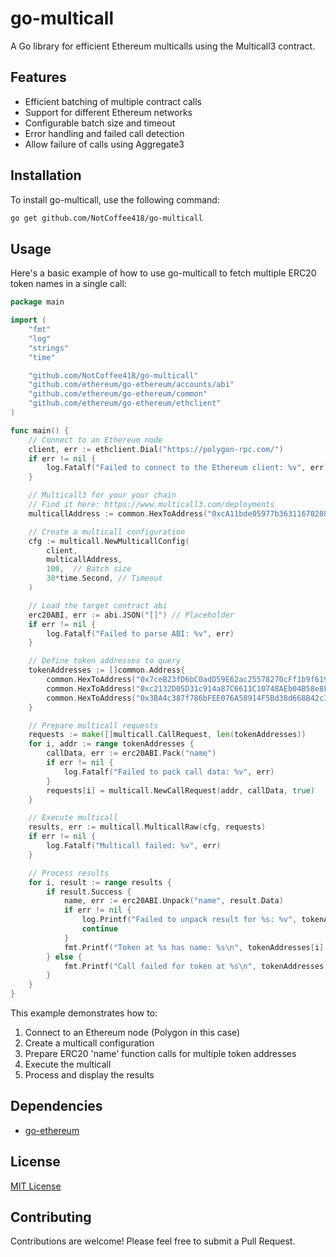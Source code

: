# go-multicall

A Go library for efficient Ethereum multicalls using the Multicall3 contract.


## Features

- Efficient batching of multiple contract calls
- Support for different Ethereum networks
- Configurable batch size and timeout
- Error handling and failed call detection
- Allow failure of calls using Aggregate3

## Installation

To install go-multicall, use the following command:

```bash
go get github.com/NotCoffee418/go-multicall
```

## Usage

Here's a basic example of how to use go-multicall to fetch multiple ERC20 token names in a single call:

```go
package main

import (
	"fmt"
	"log"
	"strings"
	"time"

	"github.com/NotCoffee418/go-multicall"
	"github.com/ethereum/go-ethereum/accounts/abi"
	"github.com/ethereum/go-ethereum/common"
	"github.com/ethereum/go-ethereum/ethclient"
)

func main() {
	// Connect to an Ethereum node
	client, err := ethclient.Dial("https://polygon-rpc.com/")
	if err != nil {
		log.Fatalf("Failed to connect to the Ethereum client: %v", err)
	}

    // Multicall3 for your your chain
    // Find it here: https://www.multicall3.com/deployments
    multicallAddress := common.HexToAddress("0xcA11bde05977b3631167028862bE2a173976CA11")

	// Create a multicall configuration
	cfg := multicall.NewMulticallConfig(
		client,
		multicallAddress, 
		100,  // Batch size
		30*time.Second, // Timeout
	)

	// Load the target contract abi
	erc20ABI, err := abi.JSON("[]") // Placeholder
	if err != nil {
		log.Fatalf("Failed to parse ABI: %v", err)
	}

	// Define token addresses to query
	tokenAddresses := []common.Address{
		common.HexToAddress("0x7ceB23fD6bC0adD59E62ac25578270cFf1b9f619"), // WETH
		common.HexToAddress("0xc2132D05D31c914a87C6611C10748AEb04B58e8F"), // USDT
		common.HexToAddress("0x3BA4c387f786bFEE076A58914F5Bd38d668B42c3"), // BNB
	}

	// Prepare multicall requests
	requests := make([]multicall.CallRequest, len(tokenAddresses))
	for i, addr := range tokenAddresses {
		callData, err := erc20ABI.Pack("name")
		if err != nil {
			log.Fatalf("Failed to pack call data: %v", err)
		}
		requests[i] = multicall.NewCallRequest(addr, callData, true)
	}

	// Execute multicall
	results, err := multicall.MulticallRaw(cfg, requests)
	if err != nil {
		log.Fatalf("Multicall failed: %v", err)
	}

	// Process results
	for i, result := range results {
		if result.Success {
			name, err := erc20ABI.Unpack("name", result.Data)
			if err != nil {
				log.Printf("Failed to unpack result for %s: %v", tokenAddresses[i].Hex(), err)
				continue
			}
			fmt.Printf("Token at %s has name: %s\n", tokenAddresses[i].Hex(), name[0].(string))
		} else {
			fmt.Printf("Call failed for token at %s\n", tokenAddresses[i].Hex())
		}
	}
}
```

This example demonstrates how to:

1. Connect to an Ethereum node (Polygon in this case)
2. Create a multicall configuration
3. Prepare ERC20 'name' function calls for multiple token addresses
4. Execute the multicall
5. Process and display the results

## Dependencies

- [go-ethereum](https://github.com/ethereum/go-ethereum)

## License

[MIT License](LICENSE)

## Contributing

Contributions are welcome! Please feel free to submit a Pull Request.
